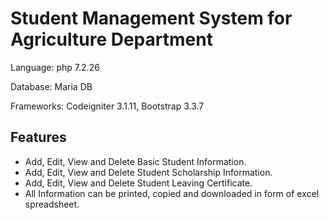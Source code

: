 # Student Management System for Agriculture Department

Language: php 7.2.26

Database: Maria DB

Frameworks: Codeigniter 3.1.11, Bootstrap 3.3.7

## Features

  - Add, Edit, View and Delete Basic Student Information.
  - Add, Edit, View and Delete Student Scholarship Information.
  - Add, Edit, View and Delete Student Leaving Certificate.
  - All Information can be printed, copied and downloaded in form of excel spreadsheet.